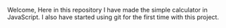 Welcome,
Here in this repository I have made the simple calculator in JavaScript.
I also have started using git for the first time with this project.